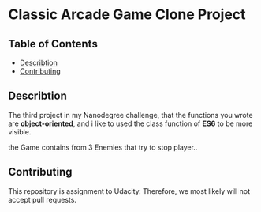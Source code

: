 # Classic Arcade Game Clone Project

## Table of Contents

- [Describtion](#describtion)
- [Contributing](#contributing)

## Describtion
The third project in my Nanodegree challenge, that the functions you wrote are **object-oriented**, and i like to used the class function of **ES6** to be more visible. 

the Game contains from 3 Enemies that try to stop player..


## Contributing

This repository is assignment to Udacity. Therefore, we most likely will not accept pull requests.

